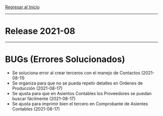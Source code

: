 [Regresar al Inicio](../README.md)

---
# Release 2021-08

---
# BUGs (Errores Solucionados)

- Se soluciona error al crear terceros con el manejo de Contactos (2021-08-11)
- Se organiza para que no se pueda repetir detalles en Ordenes de Producción (2021-08-17)
- Se ajusta para que en Asientos Contables los Proveedores se puedan buscar fácilmente (2021-08-17)
- Se ajusta para imprimir bien el tercero en Comprobante de Asientes Contables (2021-08-17)

